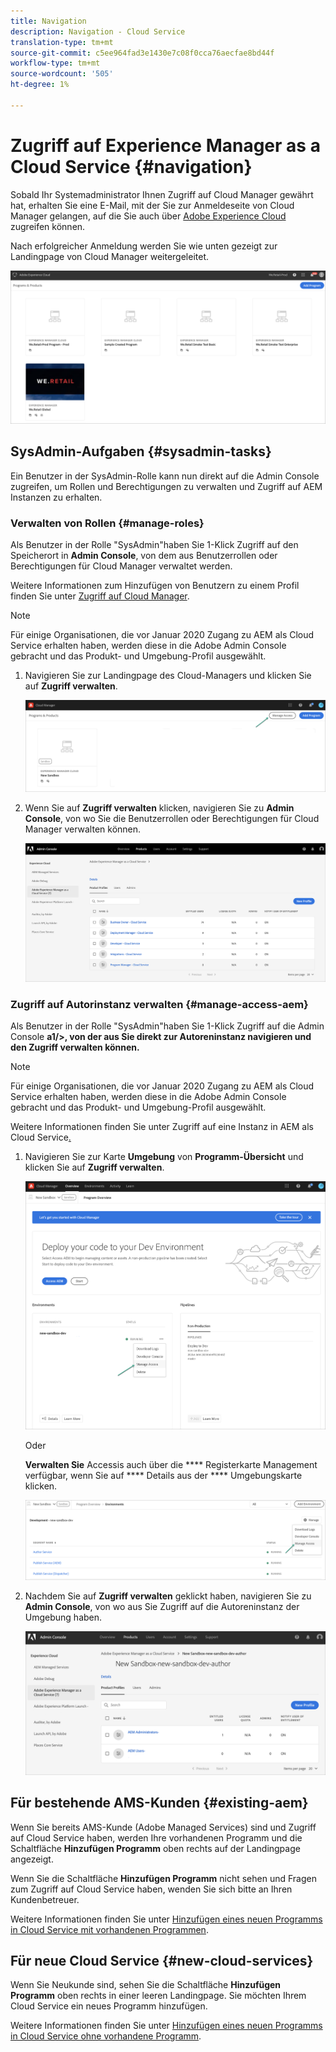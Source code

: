```yaml
---
title: Navigation
description: Navigation - Cloud Service
translation-type: tm+mt
source-git-commit: c5ee964fad3e1430e7c08f0cca76aecfae8bd44f
workflow-type: tm+mt
source-wordcount: '505'
ht-degree: 1%

---
```



# Zugriff auf Experience Manager as a Cloud Service {#navigation}

Sobald Ihr Systemadministrator Ihnen Zugriff auf Cloud Manager gewährt hat, erhalten Sie eine E-Mail, mit der Sie zur Anmeldeseite von Cloud Manager gelangen, auf die Sie auch über [Adobe Experience Cloud](https://my.cloudmanager.adobe.com/) zugreifen können.

Nach erfolgreicher Anmeldung werden Sie wie unten gezeigt zur Landingpage von Cloud Manager weitergeleitet.

![](assets/first_timelogin1.png)

## SysAdmin-Aufgaben {#sysadmin-tasks}

Ein Benutzer in der SysAdmin-Rolle kann nun direkt auf die Admin Console zugreifen, um Rollen und Berechtigungen zu verwalten und Zugriff auf AEM Instanzen zu erhalten.

### Verwalten von Rollen {#manage-roles}

Als Benutzer in der Rolle &quot;SysAdmin&quot;haben Sie 1-Klick Zugriff auf den Speicherort in **Admin Console**, von dem aus Benutzerrollen oder Berechtigungen für Cloud Manager verwaltet werden.

Weitere Informationen zum Hinzufügen von Benutzern zu einem Profil finden Sie unter [Zugriff auf Cloud Manager](https://docs.adobe.com/content/help/en/experience-manager-cloud-service/security/ims-support.html#accessing-cloud-manager).

>[!NOTE]
>Für einige Organisationen, die vor Januar 2020 Zugang zu AEM als Cloud Service erhalten haben, werden diese in die Adobe Admin Console gebracht und das Produkt- und Umgebung-Profil ausgewählt.

1. Navigieren Sie zur Landingpage des Cloud-Managers und klicken Sie auf **Zugriff verwalten**.

   ![](assets/sys-admin5.png)

1. Wenn Sie auf **Zugriff verwalten** klicken, navigieren Sie zu **Admin Console**, von wo Sie die Benutzerrollen oder Berechtigungen für Cloud Manager verwalten können.

   ![](assets/sys-admin1.png)

### Zugriff auf Autorinstanz verwalten {#manage-access-aem}

Als Benutzer in der Rolle &quot;SysAdmin&quot;haben Sie 1-Klick Zugriff auf die Admin Console **a1/>, von der aus Sie direkt zur Autoreninstanz navigieren und den Zugriff verwalten können.**

>[!NOTE]
>Für einige Organisationen, die vor Januar 2020 Zugang zu AEM als Cloud Service erhalten haben, werden diese in die Adobe Admin Console gebracht und das Produkt- und Umgebung-Profil ausgewählt.

Weitere Informationen finden Sie unter Zugriff auf eine Instanz in AEM als Cloud Service[.](https://docs.adobe.com/content/help/en/experience-manager-cloud-service/security/ims-support.html#accessing-instance-cloud-service)

1. Navigieren Sie zur Karte **Umgebung** von **Programm-Übersicht** und klicken Sie auf **Zugriff verwalten**.

   ![](assets/sys-admin6.png)

   Oder

   **Verwalten Sie** Accessis auch über die  **** Registerkarte Management verfügbar, wenn Sie auf  **** Details aus der  **** Umgebungskarte klicken.

   ![](assets/sys-admin4.png)

1. Nachdem Sie auf **Zugriff verwalten** geklickt haben, navigieren Sie zu **Admin Console**, von wo aus Sie Zugriff auf die Autoreninstanz der Umgebung haben.

   ![](assets/sys-admin-2.png)

## Für bestehende AMS-Kunden {#existing-aem}

Wenn Sie bereits AMS-Kunde (Adobe Managed Services) sind und Zugriff auf Cloud Service haben, werden Ihre vorhandenen Programm und die Schaltfläche **Hinzufügen Programm** oben rechts auf der Landingpage angezeigt.

Wenn Sie die Schaltfläche **Hinzufügen Programm** nicht sehen und Fragen zum Zugriff auf Cloud Service haben, wenden Sie sich bitte an Ihren Kundenbetreuer.

Weitere Informationen finden Sie unter [Hinzufügen eines neuen Programms in Cloud Service mit vorhandenen Programmen](/help/onboarding/getting-access-to-aem-in-cloud/first-time-login.md#existing-program).

## Für neue Cloud Service {#new-cloud-services}

Wenn Sie Neukunde sind, sehen Sie die Schaltfläche **Hinzufügen Programm** oben rechts in einer leeren Landingpage. Sie möchten Ihrem Cloud Service ein neues Programm hinzufügen.

Weitere Informationen finden Sie unter [Hinzufügen eines neuen Programms in Cloud Service ohne vorhandene Programm](/help/onboarding/getting-access-to-aem-in-cloud/first-time-login.md#no-program).

